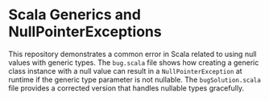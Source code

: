 # Scala Generics and NullPointerExceptions

This repository demonstrates a common error in Scala related to using null values with generic types.  The `bug.scala` file shows how creating a generic class instance with a null value can result in a `NullPointerException` at runtime if the generic type parameter is not nullable. The `bugSolution.scala` file provides a corrected version that handles nullable types gracefully.